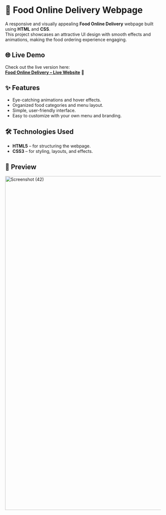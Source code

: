 # 🍔 Food Online Delivery Webpage

A responsive and visually appealing **Food Online Delivery** webpage built using **HTML** and **CSS**.  
This project showcases an attractive UI design with smooth effects and animations, making the food ordering experience engaging.

## 🌐 Live Demo
Check out the live version here:  
[**Food Online Delivery – Live Website**](https://your-username.github.io/food-online-delivery/) 🚀

## ✨ Features

- Eye-catching animations and hover effects.
- Organized food categories and menu layout.
- Simple, user-friendly interface.
- Easy to customize with your own menu and branding.

## 🛠️ Technologies Used

- **HTML5** – for structuring the webpage.
- **CSS3** – for styling, layouts, and effects.

## 📸 Preview

<img width="1920" height="1080" alt="Screenshot (42)" src="https://github.com/user-attachments/assets/8c055311-1fd8-48a9-a663-44d71ebda7bb" />


